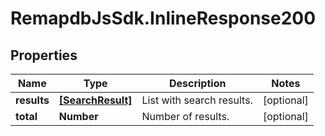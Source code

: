 # RemapdbJsSdk.InlineResponse200

## Properties
Name | Type | Description | Notes
------------ | ------------- | ------------- | -------------
**results** | [**[SearchResult]**](SearchResult.md) | List with search results. | [optional] 
**total** | **Number** | Number of results. | [optional] 
